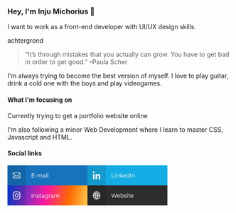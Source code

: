 ### Hey, I'm Inju Michorius 👋
I want to work as a front-end developer with UI/UX design skills.

achtergrond

> “It’s through mistakes that you actually can grow. You have to get bad in order to get good.” –Paula Scher

I'm always trying to become the best version of myself. I love to play guitar, drink a cold one with the boys and play videogames.

#### What I'm focusing on
Currently trying to get a portfolio website online

I'm also following a minor Web Development where I learn to master CSS, Javascript and HTML.

#### Social links
<a href="inju.nl"><img src="e-mailButton.jpg" alt="Social media link to my e-mail adress" align="left" height="45" width="180" ></a>
<a href="inju.nl"><img src="linkedInButton.jpg" alt="Social media linm to my LinkedIn" align="left" height="45" width="180" ></a>
<a href="inju.nl"><img src="instagramButton.jpg" alt="Social media link to my Instagram" align="left" height="45" width="180" ></a>
<a href="inju.nl"><img src="websiteButton.jpg" alt="Link to my personal website!" align="left" height="45" width="180" ></a>
<!--
**InjuMichorius/InjuMichorius** is a ✨ _special_ ✨ repository because its `README.md` (this file) appears on your GitHub profile.

Here are some ideas to get you started:

- 🔭 I’m currently working on ...
- 🌱 I’m currently learning ...
- 👯 I’m looking to collaborate on ...
- 🤔 I’m looking for help with ...
- 💬 Ask me about ...
- 📫 How to reach me: ...
- 😄 Pronouns: ...
- ⚡ Fun fact: ...
-->

